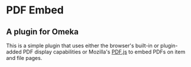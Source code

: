 # PDF Embed #
## A plugin for Omeka ##

This is a simple plugin that uses either the browser's built-in or
plugin-added PDF display capabilities or Mozilla's [PDF.js][1] to embed
PDFs on item and file pages.

 [1]: http://mozilla.github.io/pdf.js/
